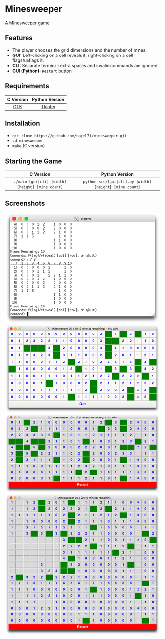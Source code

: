 # Minesweeper
A Minesweeper game

## Features
- The player chooses the grid dimensions and the number of mines.
- **GUI:** Left-clicking on a cell reveals it, right-clicking on a cell flags/unflags it. 
- **CLI:** Separate terminal; extra spaces and invalid commands are ignored.
- **GUI (Python):** `Restart` button

## Requirements
C Version|Python Version
:-------:|:------------:
[GTK](https://www.gtk.org) | [Tkinter](https://docs.python.org/3/library/tkinter.html)

## Installation
- `git clone https://github.com/nayel71/minesweeper.git`
- `cd minesweeper`
- `make` (C version)

## Starting the Game
C Version|Python Version
:-------:|:------------:
`./main [gui\|cli] [width] [height] [mine count]`| `python src/[gui\|cli].py [width] [height] [mine count]`

## Screenshots
![](screenshots/cli.png)
![](screenshots/c_gui.png)
![](screenshots/py_gui.png)
![](screenshots/py_play.png)
